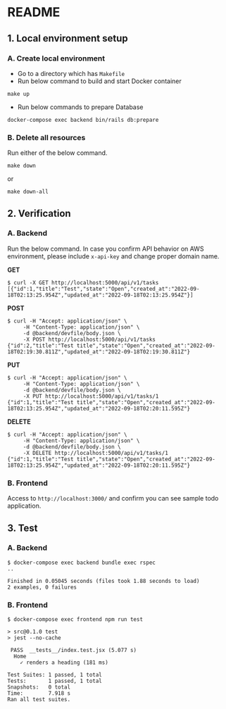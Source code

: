 # README

## 1. Local environment setup

### A. Create local environment
- Go to a directory which has `Makefile`
- Run below command to build and start Docker container
```
make up
```
- Run below commands to prepare Database

```
docker-compose exec backend bin/rails db:prepare
```

### B. Delete all resources

Run either of the below command.

```
make down
```

or 

```
make down-all
```

## 2. Verification

### A. Backend

Run the below command. In case you confirm API behavior on AWS environment, please include `x-api-key` and change proper domain name.

**GET**

```
$ curl -X GET http://localhost:5000/api/v1/tasks
[{"id":1,"title":"Test","state":"Open","created_at":"2022-09-18T02:13:25.954Z","updated_at":"2022-09-18T02:13:25.954Z"}]
```

**POST**

```
$ curl -H "Accept: application/json" \
     -H "Content-Type: application/json" \
     -d @backend/devfile/body.json \
     -X POST http://localhost:5000/api/v1/tasks
{"id":2,"title":"Test title","state":"Open","created_at":"2022-09-18T02:19:30.811Z","updated_at":"2022-09-18T02:19:30.811Z"}
```

**PUT**

```
$ curl -H "Accept: application/json" \
     -H "Content-Type: application/json" \
     -d @backend/devfile/body.json \
     -X PUT http://localhost:5000/api/v1/tasks/1
{"id":1,"title":"Test title","state":"Open","created_at":"2022-09-18T02:13:25.954Z","updated_at":"2022-09-18T02:20:11.595Z"}
```

**DELETE**

```
$ curl -H "Accept: application/json" \
     -H "Content-Type: application/json" \
     -d @backend/devfile/body.json \
     -X DELETE http://localhost:5000/api/v1/tasks/1
{"id":1,"title":"Test title","state":"Open","created_at":"2022-09-18T02:13:25.954Z","updated_at":"2022-09-18T02:20:11.595Z"}
```

### B. Frontend

Access to `http://localhost:3000/` and confirm you can see sample todo application.

## 3. Test

### A. Backend

```
$ docker-compose exec backend bundle exec rspec
..

Finished in 0.05045 seconds (files took 1.88 seconds to load)
2 examples, 0 failures
```

### B. Frontend

```
$ docker-compose exec frontend npm run test

> src@0.1.0 test
> jest --no-cache

 PASS  __tests__/index.test.jsx (5.077 s)
  Home
    ✓ renders a heading (181 ms)

Test Suites: 1 passed, 1 total
Tests:       1 passed, 1 total
Snapshots:   0 total
Time:        7.918 s
Ran all test suites.
```
